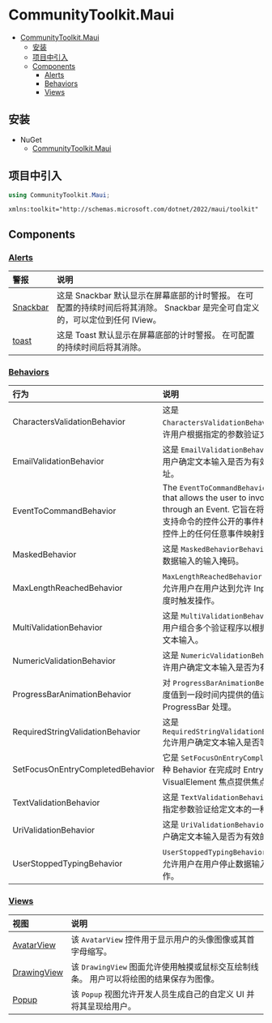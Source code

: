 # CommunityToolkit.Maui

- [CommunityToolkit.Maui](#communitytoolkitmaui)
  - [安装](#安装)
  - [项目中引入](#项目中引入)
  - [Components](#components)
    - [Alerts](#alerts)
    - [Behaviors](#behaviors)
    - [Views](#views)

## 安装

- NuGet
  - [CommunityToolkit.Maui](https://www.nuget.org/packages/CommunityToolkit.Maui)

## 项目中引入

```csharp
using CommunityToolkit.Maui;
```

```xaml
xmlns:toolkit="http://schemas.microsoft.com/dotnet/2022/maui/toolkit"
```

## Components

### [Alerts](https://docs.microsoft.com/zh-cn/dotnet/communitytoolkit/maui/alerts/)

| 警报                                                                                      | 说明                                                                                                                          |
| :---------------------------------------------------------------------------------------- | :---------------------------------------------------------------------------------------------------------------------------- |
| [Snackbar](https://docs.microsoft.com/zh-cn/dotnet/communitytoolkit/maui/alerts/snackbar) | 这是 Snackbar 默认显示在屏幕底部的计时警报。 在可配置的持续时间后将其消除。 Snackbar 是完全可自定义的，可以定位到任何 IView。 |
| [toast](https://docs.microsoft.com/zh-cn/dotnet/communitytoolkit/maui/alerts/toast)       | 这是 Toast 默认显示在屏幕底部的计时警报。 在可配置的持续时间后将其消除。                                                      |

### [Behaviors](https://docs.microsoft.com/zh-cn/dotnet/communitytoolkit/maui/behaviors/)

| 行为                             | 说明                                                                                                                                                                                                  |
| :------------------------------- | :---------------------------------------------------------------------------------------------------------------------------------------------------------------------------------------------------- |
| CharactersValidationBehavior     | 这是 `CharactersValidationBehaviorBehavior` 允许用户根据指定的参数验证文本输入。                                                                                                                      |
| EmailValidationBehavior          | 这是 `EmailValidationBehaviorBehavior` 允许用户确定文本输入是否为有效的电子邮件地址。                                                                                                                 |
| EventToCommandBehavior           | The `EventToCommandBehavior` is a behavior that allows the user to invoke a Command through an Event. 它旨在将命令与未设计为支持命令的控件公开的事件相关联。 它允许将控件上的任何任意事件映射到命令。 |
| MaskedBehavior                   | 这是 `MaskedBehaviorBehavior` 允许用户定义数据输入的输入掩码。                                                                                                                                        |
| MaxLengthReachedBehavior         | `MaxLengthReachedBehavior` 这是一种行为，允许用户在用户达到允许 InputView 的最大长度时触发操作。                                                                                                      |
| MultiValidationBehavior          | 这是 `MultiValidationBehaviorBehavior` 允许用户组合多个验证程序以根据指定的参数验证文本输入。                                                                                                         |
| NumericValidationBehavior        | 这是 `NumericValidationBehaviorBehavior` 允许用户确定文本输入是否为有效的数值。                                                                                                                       |
| ProgressBarAnimationBehavior     | 对 `ProgressBarAnimationBehavior` 从当前进度值到一段时间内提供的值进行动画 ProgressBar 处理。                                                                                                         |
| RequiredStringValidationBehavior | 这是 `RequiredStringValidationBehaviorBehavior` 允许用户确定文本输入是否等于特定文本。                                                                                                                |
| SetFocusOnEntryCompletedBehavior | 它是 `SetFocusOnEntryCompletedBehavior` 一种 Behavior 在完成时 Entry 为指定 VisualElement 焦点提供焦点。                                                                                              |
| TextValidationBehavior           | 这是 `TextValidationBehavior` 允许用户根据指定参数验证给定文本的一种 Behavior 。                                                                                                                      |
| UriValidationBehavior            | 这是 `UriValidationBehaviorBehavior` 允许用户确定文本输入是否为有效的 URI。                                                                                                                           |
| UserStoppedTypingBehavior        | `UserStoppedTypingBehavior` 这是一种行为，允许用户在用户停止数据输入 Entry 时触发操作。                                                                                                               |

### [Views](https://docs.microsoft.com/zh-cn/dotnet/communitytoolkit/maui/views/)

| 视图                                                                                           | 说明                                                                                   |
| :--------------------------------------------------------------------------------------------- | :------------------------------------------------------------------------------------- |
| [AvatarView](https://docs.microsoft.com/zh-cn/dotnet/communitytoolkit/maui/views/avatarview)   | 该 `AvatarView` 控件用于显示用户的头像图像或其首字母缩写。                             |
| [DrawingView](https://docs.microsoft.com/zh-cn/dotnet/communitytoolkit/maui/views/drawingview) | 该 `DrawingView` 图面允许使用触摸或鼠标交互绘制线条。 用户可以将绘图的结果保存为图像。 |
| [Popup](https://docs.microsoft.com/zh-cn/dotnet/communitytoolkit/maui/views/popup)             | 该 `Popup` 视图允许开发人员生成自己的自定义 UI 并将其呈现给用户。                      |
